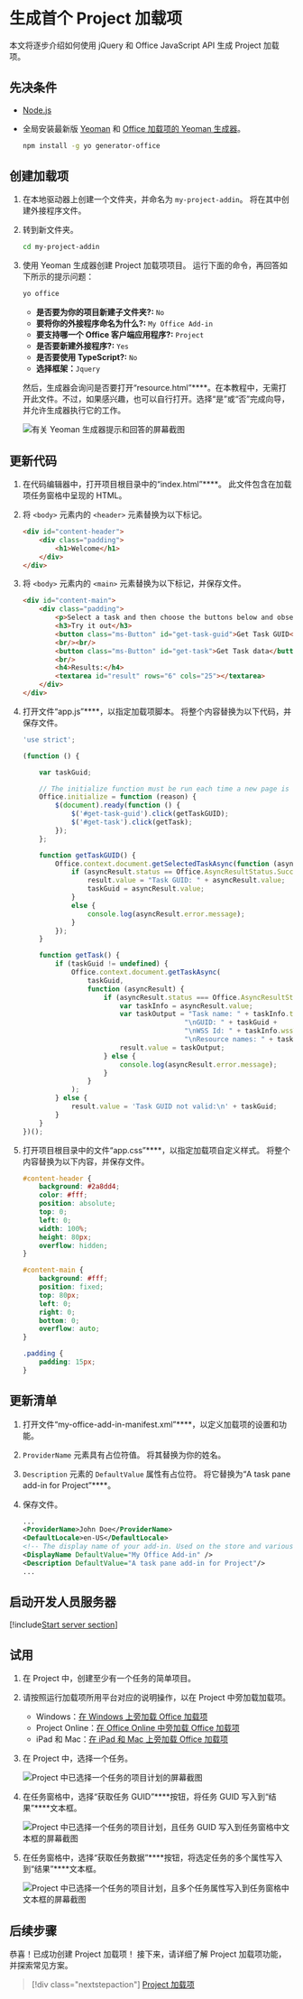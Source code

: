 # <a name="build-your-first-project-add-in"></a>生成首个 Project 加载项

本文将逐步介绍如何使用 jQuery 和 Office JavaScript API 生成 Project 加载项。

## <a name="prerequisites"></a>先决条件

- [Node.js](https://nodejs.org)

- 全局安装最新版 [Yeoman](https://github.com/yeoman/yo) 和 [Office 加载项的 Yeoman 生成器](https://github.com/OfficeDev/generator-office)。

    ```bash
    npm install -g yo generator-office
    ```

## <a name="create-the-add-in"></a>创建加载项

1. 在本地驱动器上创建一个文件夹，并命名为 `my-project-addin`。 将在其中创建外接程序文件。

2. 转到新文件夹。

    ```bash
    cd my-project-addin
    ```

3. 使用 Yeoman 生成器创建 Project 加载项项目。 运行下面的命令，再回答如下所示的提示问题：

    ```bash
    yo office
    ```

    - **是否要为你的项目新建子文件夹?:** `No`
    - **要将你的外接程序命名为什么?:** `My Office Add-in`
    - **要支持哪一个 Office 客户端应用程序?:** `Project`
    - **是否要新建外接程序?:** `Yes`
    - **是否要使用 TypeScript?:** `No`
    - **选择框架：**`Jquery`

    然后，生成器会询问是否要打开“resource.html”****。在本教程中，无需打开此文件。不过，如果感兴趣，也可以自行打开。选择“是”或“否”完成向导，并允许生成器执行它的工作。

    ![有关 Yeoman 生成器提示和回答的屏幕截图](../images/yo-office-project-jquery.png)

## <a name="update-the-code"></a>更新代码

1. 在代码编辑器中，打开项目根目录中的“index.html”****。 此文件包含在加载项任务窗格中呈现的 HTML。

2. 将 `<body>` 元素内的 `<header>` 元素替换为以下标记。

    ```html
    <div id="content-header">
        <div class="padding">
            <h1>Welcome</h1>
        </div>
    </div>
    ```

3. 将 `<body>` 元素内的 `<main>` 元素替换为以下标记，并保存文件。

    ```html
    <div id="content-main">
        <div class="padding">
            <p>Select a task and then choose the buttons below and observe the output in the <b>Results</b> textbox.</p>
            <h3>Try it out</h3>
            <button class="ms-Button" id="get-task-guid">Get Task GUID</button>
            <br/><br/>
            <button class="ms-Button" id="get-task">Get Task data</button>
            <br/>
            <h4>Results:</h4>
            <textarea id="result" rows="6" cols="25"></textarea>
        </div>
    </div>
    ```

4. 打开文件“app.js”****，以指定加载项脚本。 将整个内容替换为以下代码，并保存文件。

    ```js
    'use strict';

    (function () {

        var taskGuid;

        // The initialize function must be run each time a new page is loaded
        Office.initialize = function (reason) {
            $(document).ready(function () {
                $('#get-task-guid').click(getTaskGUID);
                $('#get-task').click(getTask);
            });
        };

        function getTaskGUID() {
            Office.context.document.getSelectedTaskAsync(function (asyncResult) {
                if (asyncResult.status == Office.AsyncResultStatus.Succeeded) {
                    result.value = "Task GUID: " + asyncResult.value;
                    taskGuid = asyncResult.value;
                }
                else {
                    console.log(asyncResult.error.message);
                }
            });
        }

        function getTask() {
            if (taskGuid != undefined) {
                Office.context.document.getTaskAsync(
                    taskGuid,
                    function (asyncResult) {
                        if (asyncResult.status === Office.AsyncResultStatus.Succeeded) {
                            var taskInfo = asyncResult.value;
                            var taskOutput = "Task name: " + taskInfo.taskName +
                                            "\nGUID: " + taskGuid +
                                            "\nWSS Id: " + taskInfo.wssTaskId +
                                            "\nResource names: " + taskInfo.resourceNames;
                            result.value = taskOutput;
                        } else {
                            console.log(asyncResult.error.message);
                        }
                    }
                );
            } else {
                result.value = 'Task GUID not valid:\n' + taskGuid;
            } 
        }
    })();
    ```

4. 打开项目根目录中的文件“app.css”****，以指定加载项自定义样式。 将整个内容替换为以下内容，并保存文件。

    ```css
    #content-header {
        background: #2a8dd4;
        color: #fff;
        position: absolute;
        top: 0;
        left: 0;
        width: 100%;
        height: 80px; 
        overflow: hidden;
    }

    #content-main {
        background: #fff;
        position: fixed;
        top: 80px;
        left: 0;
        right: 0;
        bottom: 0;
        overflow: auto; 
    }

    .padding {
        padding: 15px;
    }
    ```

## <a name="update-the-manifest"></a>更新清单

1. 打开文件“my-office-add-in-manifest.xml”****，以定义加载项的设置和功能。

2. `ProviderName` 元素具有占位符值。 将其替换为你的姓名。

3. `Description` 元素的 `DefaultValue` 属性有占位符。 将它替换为“A task pane add-in for Project”****。

4. 保存文件。

    ```xml
    ...
    <ProviderName>John Doe</ProviderName>
    <DefaultLocale>en-US</DefaultLocale>
    <!-- The display name of your add-in. Used on the store and various places of the Office UI such as the add-ins dialog. -->
    <DisplayName DefaultValue="My Office Add-in" />
    <Description DefaultValue="A task pane add-in for Project"/>
    ...
    ```

## <a name="start-the-dev-server"></a>启动开发人员服务器

[!include[Start server section](../includes/quickstart-yo-start-server.md)] 

## <a name="try-it-out"></a>试用

1. 在 Project 中，创建至少有一个任务的简单项目。

2. 请按照运行加载项所用平台对应的说明操作，以在 Project 中旁加载加载项。

    - Windows：[在 Windows 上旁加载 Office 加载项](../testing/create-a-network-shared-folder-catalog-for-task-pane-and-content-add-ins.md)
    - Project Online：[在 Office Online 中旁加载 Office 加载项](../testing/sideload-office-add-ins-for-testing.md#sideload-an-office-add-in-on-office-online)
    - iPad 和 Mac：[在 iPad 和 Mac 上旁加载 Office 加载项](../testing/sideload-an-office-add-in-on-ipad-and-mac.md)

3. 在 Project 中，选择一个任务。

    ![Project 中已选择一个任务的项目计划的屏幕截图](../images/project_quickstart_addin_1.png)

4. 在任务窗格中，选择“获取任务 GUID”****按钮，将任务 GUID 写入到“结果”****文本框。

    ![Project 中已选择一个任务的项目计划，且任务 GUID 写入到任务窗格中文本框的屏幕截图](../images/project_quickstart_addin_2.png)

5. 在任务窗格中，选择“获取任务数据”****按钮，将选定任务的多个属性写入到“结果”****文本框。

    ![Project 中已选择一个任务的项目计划，且多个任务属性写入到任务窗格中文本框的屏幕截图](../images/project_quickstart_addin_3.png)

## <a name="next-steps"></a>后续步骤

恭喜！已成功创建 Project 加载项！ 接下来，请详细了解 Project 加载项功能，并探索常见方案。

> [!div class="nextstepaction"]
> [Project 加载项](../project/project-add-ins.md)
